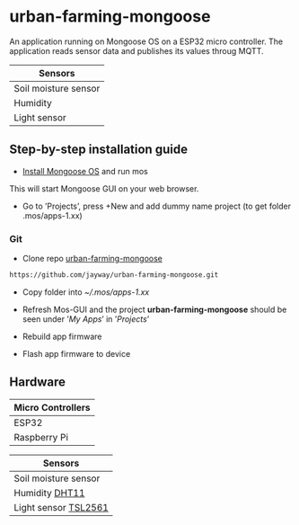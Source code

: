 # urban-farming-mongoose

An application running on Mongoose OS on a ESP32 micro controller. 
The application reads sensor data and publishes its values throug MQTT. 

| Sensors      |
| --------- | 
| Soil moisture sensor |
| Humidity  |
| Light sensor |

## Step-by-step installation guide

- [Install Mongoose OS](https://mongoose-os.com/software.html) and run mos

This will start Mongoose GUI on your web browser.

- Go to ’Projects’, press +New and add dummy name project (to get folder .mos/apps-1.xx)

### Git
- Clone repo [urban-farming-mongoose](https://github.com/jayway/urban-farming-mongoose.git)
```bash
https://github.com/jayway/urban-farming-mongoose.git
```
- Copy folder into _~/.mos/apps-1.xx_
- Refresh Mos-GUI and the project __urban-farming-mongoose__ should be seen under ’_My Apps_’ in ’_Projects_’

- Rebuild app firmware

- Flash app firmware to device

## Hardware

| Micro Controllers      |
| --------- | 
| ESP32  |
| Raspberry Pi |

| Sensors      |
| --------- | 
| Soil moisture sensor  |
| Humidity [DHT11](https://www.indiamart.com/proddetail/humidity-and-temperature-sensor-dht-11-14742150312.html) |
| Light sensor [TSL2561](https://www.adafruit.com/product/439)|





